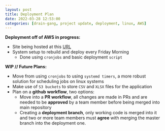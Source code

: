 ```yaml
---
layout: post
title: Deployment Plan
date: 2022-03-28 12:53:00
categories: [drain-gang, project update, deployment, linux, AWS]
---
```


**Deployment off of AWS in progress:**
- Site being hosted at this [URL](http://18.190.152.109/)
- System setup to rebuild and deploy every Friday Morning
  - Done using `cronjobs` and basic deployment `script`


**WIP // Future Plans:**
- Move from using `cronjobs` to using `systemd timers`, a more robust solution for scheduling jobs on linux systems
- Make use of `S3 buckets` to store `CSV` and `XLSX` files for the application
- Plan on a **github workflow**, two options:
  - Move into a **PR workflow**, all changes are made in PRs and are needed to be **approved** by a team member before being merged into main repository
  - Creating a **deployment branch**, only working code is merged into it and two or more team members must **agree** with merging the master branch into the deployment one. 
